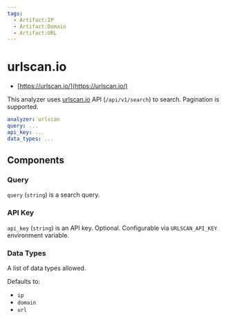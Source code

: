 ```yaml
---
tags:
  - Artifact:IP
  - Artifact:Domain
  - Artifact:URL
---
```


# urlscan.io

- [https://urlscan.io/](https://urlscan.io/)

This analyzer uses [urlscan.io](http://urlscan.io) API (`/api/v1/search`) to search. Pagination is supported.

```yaml
analyzer: urlscan
query: ...
api_key: ...
data_types: ...
```

## Components

### Query

`query` (`string`) is a search query.

### API Key

`api_key` (`string`) is an API key. Optional. Configurable via `URLSCAN_API_KEY` environment variable.

### Data Types

A list of data types allowed.

Defaults to:

- `ip`
- `domain`
- `url`
